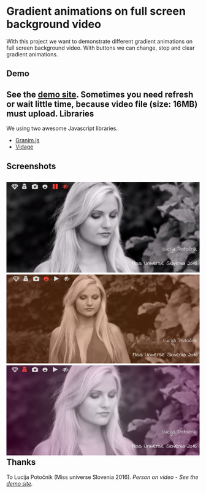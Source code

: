 Gradient animations on full screen background video
===================
With this project we want to demonstrate different gradient animations on full screen background video. With buttons we can change, stop and clear gradient animations.

Demo
----------
See the [demo site](https://nejcgalof.github.io/Gradients-animations-on-full-screen-background-video/). Sometimes you need refresh or wait little time, because video file (size: 16MB) must upload.
Libraries
----------
We using two awesome Javascript libraries. 

 - [Granim.js](https://github.com/sarcadass/granim.js)
 - [Vidage](https://github.com/dvLden/Vidage)

Screenshots
----------
![no gradient](https://github.com/nejcgalof/Gradients-animations-on-full-screen-background-video/blob/master/screenshots/no_gradient.PNG)
![no gradient](https://github.com/nejcgalof/Gradients-animations-on-full-screen-background-video/blob/master/screenshots/with_gradient1.PNG)
![no gradient](https://github.com/nejcgalof/Gradients-animations-on-full-screen-background-video/blob/master/screenshots/with_gradient2.PNG)
Thanks
----------
To Lucija Potočnik (Miss universe Slovenia 2016). *Person on video - See the [demo site](https://nejcgalof.github.io/Gradients-animations-on-full-screen-background-video/).*
